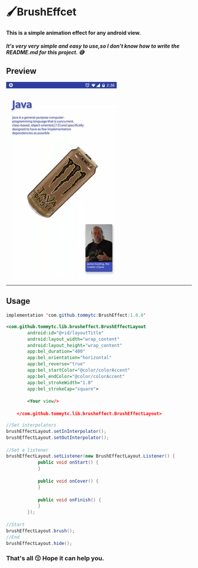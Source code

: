 # 🖌️BrushEffcet

#### This is a simple animation effect for any android view.

##### It's very very simple and easy to use,so I don't know how to write the README.md for this project. 😅


## Preview
![Preview](/preview/preview.gif)

------
## Usage
```java
implementation 'com.github.tommytc:BrushEffect:1.0.0'
```
```xml
<com.github.tommytc.lib.brusheffect.BrushEffectLayout
        android:id="@+id/layoutTitle"
        android:layout_width="wrap_content"
        android:layout_height="wrap_content"
        app:bel_duration="400"
        app:bel_orientation="horizontal"
        app:bel_reverse="true"
        app:bel_startColor="@color/colorAccent"
        app:bel_endColor="@color/colorAccent"
        app:bel_strokeWidth="1.0"
        app:bel_strokeCap="square">

        <Your view/>

    </com.github.tommytc.lib.brusheffect.BrushEffectLayout>
```
```java
//Set interpolators
brushEffectLayout.setInInterpolator();
brushEffectLayout.setOutInterpolator();

//Set a listener
brushEffectLayout.setListener(new BrushEffectLayout.Listener() {
            public void onStart() {
            }

            public void onCover() {
            }

            public void onFinish() {
            }
        });

//Start
brushEffectLayout.brush();
//End
brushEffectLayout.hide();

```
### That's all 😗 Hope it can help you.

